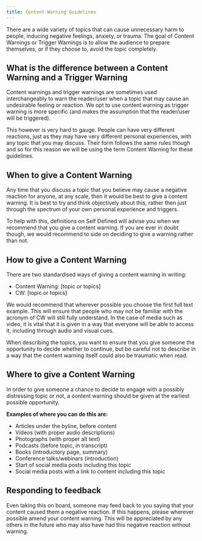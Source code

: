 ```yaml
---
title: Content Warning Guidelines
---
```


There are a wide variety of topics that can cause unnecessary harm to people, inducing negative feelings, anxiety, or trauma. The goal of Content Warnings or Trigger Warnings is to allow the audience to prepare themselves, or if they choose to, avoid the topic completely.

## What is the difference between a Content Warning and a Trigger Warning

Content warnings and trigger warnings are sometimes used interchangeably to warn the reader/user when a topic that may cause an undesirable feeling or reaction. We opt to use content warning as trigger warning is more specific (and makes the assumption that the reader/user will be triggered).

This however is very hard to gauge. People can have very different reactions, just as they may have very different personal experiences, with any topic that you may discuss. Their form follows the same rules though and so for this reason we will be using the term Content Warning for these guidelines.


## When to give a Content Warning

Any time that you discuss a topic that you believe may cause a negative reaction for anyone, at any scale, then it would be best to give a content warning. It is best to try and think objectively about this, rather then just through the spectrum of your own personal experience and triggers.

To help with this, definitions on Self Defined will advise you when we recommend that you give a content warning. If you are ever in doubt though, we would recommend to side on deciding to give a warning rather than not.

## How to give a Content Warning

There are two standardised ways of giving a content warning in writing:

<ul class="list-default">
  <li>Content Warning: [topic or topics]</li>
  <li>CW: [topic or topics]</li>
</ul>

We would recommend that wherever possible you choose the first full text example. This will ensure that people who may not be familiar with the acronym of CW will still fully understand. In the case of media such as video, it is vital that it is given in a way that everyone will be able to access it, including through audio and visual cues.

When describing the topics, you want to ensure that you give someone the opportunity to decide whether to continue, but be careful not to describe in a way that the content warning itself could also be traumatic when read.

## Where to give a Content Warning

In order to give someone a chance to decide to engage with a possibly distressing topic or not, a content warning should be given at the earliest possible opportunity.

**Examples of where you can do this are:**

<ul class="list-default">
  <li>Articles under the byline, before content</li>
  <li>Videos (with proper audio descriptions)</li>
  <li>Photographs (with proper alt text)</li>
  <li>Podcasts (before topic, in transcript)</li>
  <li>Books (introductory page, summary)</li>
  <li>Conference talks/webinars (introduction)</li>
  <li>Start of social media posts including this topic</li>
  <li>Social media posts with a link to content including this topic</li>
</ul>

## Responding to feedback

Even taking this on board, someone may feed back to you saying that your content caused them a negative reaction. If this happens, please wherever possible amend your content warning. This will be appreciated by any others in the future who may also have had this negative reaction without warning.

